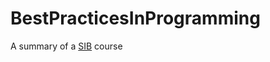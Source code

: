 BestPracticesInProgramming
==========================

A summary of a [SIB](http://www.isb-sib.ch/) course
